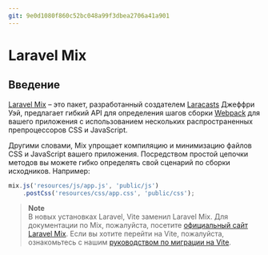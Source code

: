 ```yaml
---
git: 9e0d1080f860c52bc048a99f3dbea2706a41a901
---
```


# Laravel Mix


<a name="introduction"></a>
## Введение

[Laravel Mix](https://github.com/laravel-mix/laravel-mix) – это пакет, разработанный создателем [Laracasts](https://laracasts.com) Джеффри Уэй, предлагает гибкий API для определения шагов сборки [Webpack](https://webpack.js.org) для вашего приложения с использованием нескольких распространенных препроцессоров CSS и JavaScript.

Другими словами, Mix упрощает компиляцию и минимизацию файлов CSS и JavaScript вашего приложения. Посредством простой цепочки методов вы можете гибко определять свой сценарий по сборки исходников. Например:

```js
mix.js('resources/js/app.js', 'public/js')
    .postCss('resources/css/app.css', 'public/css');
```

> **Note**  
> В новых установках Laravel, Vite заменил Laravel Mix. Для документации по Mix, пожалуйста, посетите [официальный сайт Laravel Mix](https://laravel-mix.com/). Если вы хотите перейти на Vite, пожалуйста, ознакомьтесь с нашим [руководством по миграции на Vite](https://github.com/laravel/vite-plugin/blob/main/UPGRADE.md#migrating-from-laravel-mix-to-vite).
